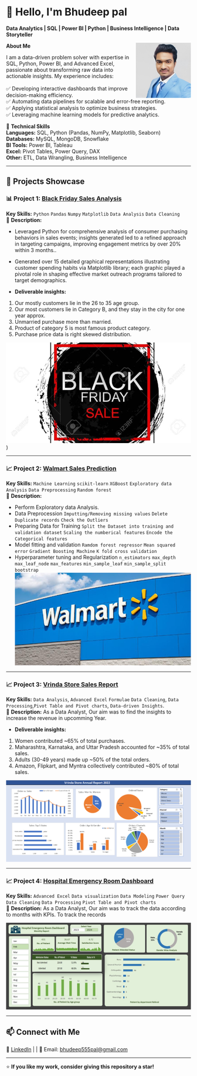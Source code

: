

# 👋 Hello, I'm Bhudeep pal
**Data Analytics | SQL | Power BI | Python | Business Intelligence | Data Storyteller**

<img src="Assets/My_photo.jpg" width="150" height="150" align="right">

 **About Me**

I am a data-driven problem solver with expertise in SQL, Python, Power BI, and Advanced Excel, passionate about transforming raw data into actionable insights. My experience includes:<br>  
✅ Developing interactive dashboards that improve decision-making efficiency.<br>
✅ Automating data pipelines for scalable and error-free reporting.<br>
✅ Applying statistical analysis to optimize business strategies.<br>
✅ Leveraging machine learning models for predictive analytics.<br>


🔧 **Technical Skills**  
**Languages:** SQL, Python (Pandas, NumPy, Matplotlib, Seaborn)  
**Databases:** MySQL, MongoDB, Snowflake  
**BI Tools:** Power BI, Tableau  
**Excel:** Pivot Tables, Power Query, DAX  
**Other:** ETL, Data Wrangling, Business Intelligence  

---

## 🚀 **Projects Showcase**

### 📊 Project 1: **[Black Friday Sales Analysis](https://github.com/NoOne051198/Black-friday-sales-analysis.git)**
**Key Skills:** `Python` `Pandas` `Numpy` `Matplotlib`  `Data Analysis` `Data Cleaning`  
📖 **Description:** 
- Leveraged Python for comprehensive analysis of consumer purchasing behaviors in sales events; insights generated led to a refined approach in targeting campaigns, improving engagement metrics by over 20% within 3 months..
-	Generated over 15 detailed graphical representations illustrating customer spending habits via Matplotlib library; each graphic played a pivotal role in shaping effective market outreach programs tailored to target demographics.
  
- **Deliverable insights:**
 1. Our mostly customers lie in the 26 to 35 age group. 
 2. Our most customers lie in Category B, and they stay in the city for one year approx. 
 3. Unmarried purchase more than married.
 4. Product of category 5 is most famous product category.
 5. Purchase price data is right skewed distribution. 

![Black Friday](Assets/Blackfriday_pro.jpg))

---

### 📈 Project 2: **[Walmart Sales Prediction](https://github.com/NoOne051198/WalmartSalesPredion2)**
**Key Skills:** `Machine Learning` `scikit-learn` `XGBoost` `Exploratory data Analysis` `Data Preprocessing` `Random forest`  
📖 **Description:** 
- Perform Exploratory data Analysis.
-	Data Preprocession
   `Imputting/Removing missing values`
  `Delete Duplicate records`
  `Check the Outliers`
- Preparing Data for Training
  `Split the Dataset into training and validation dataset`
  `Scaling the numberical features`
  `Encode the Categorical features`
- Model fitting and validation
  `Ramdom forest regressor`
  `Mean squared error`
  `Gradient Boosting Machine`
  `K fold cross validation`
- Hyperparameter tuning and Regularization
  `n_estimators` `max_depth` `max_leaf_node` `max_features` `min_sample_leaf` `min_sample_split` `bootstrap`  
![Project Image](Assets/walmart_pro.jpg)

---

### 📈 Project 3: **[Vrinda Store Sales Report ](https://github.com/NoOne051198/vrinda-store-report)**
**Key Skills:** `Data Analysis`, `Advanced Excel` `Formulae` `Data Cleaning`, `Data Processing`,`Pivot Table and Pivot charts`, `Data-driven Insights`.   
📖 **Description:** As a Data Analyst, Our aim was to find the insights to increase the revenue in upcomming Year.   
- **Deliverable insights:**
 1. Women contributed ~65% of total purchases.
 2. Maharashtra, Karnataka, and Uttar Pradesh accounted for ~35% of total sales.
 3. Adults (30-49 years) made up ~50% of the total orders.
 4. Amazon, Flipkart, and Myntra collectively contributed ~80% of total sales.


![Dashboard photo](dashboardpng.png)

---

### 📈 Project 4: **[Hospital Emergency Room Dashboard](https://github.com/NoOne051198/vrinda-store-report)**
**Key Skills:**  `Advanced Excel` `Data visualization` `Data Modeling` `Power Query`  `Data Cleaning` `Data Processing` `Pivot Table and Pivot charts`  
📖 **Description:** As a Data Analyst, Our aim was to track the data according to months with KPIs. To track the records    



![Hospital Dashboard photo](Assets/pic_hospital.jpg)

---
## 📫 **Connect with Me**  
💼 [LinkedIn](https://www.linkedin.com/in/bhudeep-pal/) | | 📧 Email: bhudeep555pal@gmail.com

---

⭐ **If you like my work, consider giving this repository a star!**  

